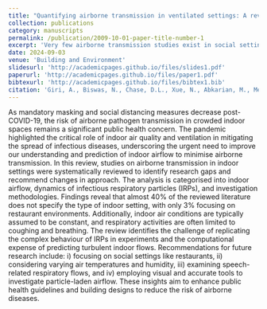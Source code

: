 ```yaml
---
title: "Quantifying airborne transmission in ventilated settings: A review"
collection: publications
category: manuscripts
permalink: /publication/2009-10-01-paper-title-number-1
excerpt: 'Very few airborne transmission studies exist in social settings like restaurants. Speech is not yet considered a major respiratory activity for airborne transmission. Risk analysis often ignores the respiratory flow from non-infected occupants. Most simulations use averaged flow methods despite the flow’s turbulent nature. Improving the prediction of indoor flows can help minimise airborne transmission.'
date: 2024-09-03
venue: 'Building and Environment'
slidesurl: 'http://academicpages.github.io/files/slides1.pdf'
paperurl: 'http://academicpages.github.io/files/paper1.pdf'
bibtexurl: 'http://academicpages.github.io/files/bibtex1.bib'
citation: 'Giri, A., Biswas, N., Chase, D.L., Xue, N., Abkarian, M., Mendez, S., Saha, S. and Stone, H.A., 2022. Colliding respiratory jets as a mechanism of air exchange and pathogen transport during conversations. Journal of Fluid Mechanics, 930, p.R1.'
---
```

As mandatory masking and social distancing measures decrease post-COVID-19, the risk of airborne pathogen transmission in crowded indoor spaces remains a significant public health concern. The pandemic highlighted the critical role of indoor air quality and ventilation in mitigating the spread of infectious diseases, underscoring the urgent need to improve our understanding and prediction of indoor airflow to minimise airborne transmission. In this review, studies on airborne transmission in indoor settings were systematically reviewed to identify research gaps and recommend changes in approach. The analysis is categorised into indoor airflow, dynamics of infectious respiratory particles (IRPs), and investigation methodologies. Findings reveal that almost 40% of the reviewed literature does not specify the type of indoor setting, with only 3% focusing on restaurant environments. Additionally, indoor air conditions are typically assumed to be constant, and respiratory activities are often limited to coughing and breathing. The review identifies the challenge of replicating the complex behaviour of IRPs in experiments and the computational expense of predicting turbulent indoor flows. Recommendations for future research include: i) focusing on social settings like restaurants, ii) considering varying air temperatures and humidity, iii) examining speech-related respiratory flows, and iv) employing visual and accurate tools to investigate particle-laden airflow. These insights aim to enhance public health guidelines and building designs to reduce the risk of airborne diseases.
